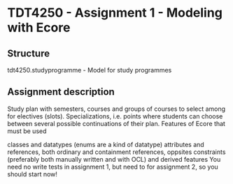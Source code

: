 # TDT4250 - Assignment 1 - Modeling with Ecore

## Structure

tdt4250.studyprogramme - Model for study programmes

## Assignment description

Study plan with semesters, courses and groups of courses to select among for electives (slots).
Specializations, i.e. points where students can choose between several possible continuations of their plan.
Features of Ecore that must be used

classes and datatypes (enums are a kind of datatype)
attributes and references, both ordinary and containment references, oppsites
constraints (preferably both manually written and with OCL) and derived features
You need no write tests in assignment 1, but need to for assignment 2, so you should start now!